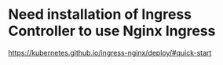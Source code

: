 # Need installation of Ingress Controller to use Nginx Ingress

https://kubernetes.github.io/ingress-nginx/deploy/#quick-start